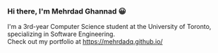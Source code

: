 ### Hi there, I'm Mehrdad Ghannad 😀

I'm a 3rd-year Computer Science student at the University of Toronto, specializing in Software Engineering. <br/>
Check out my portfolio at https://mehrdadq.github.io/
